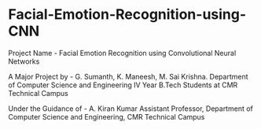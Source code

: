 # Facial-Emotion-Recognition-using-CNN
Project Name - Facial Emotion Recognition using Convolutional Neural Networks

A Major Project by - G. Sumanth, K. Maneesh, M. Sai Krishna. Department of Computer Science and Engineering IV Year B.Tech Students at CMR Technical Campus

Under the Guidance of - A. Kiran Kumar Assistant Professor, Department of Computer Science and Engineering, CMR Technical Campus

